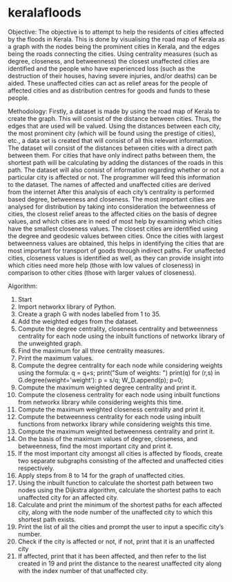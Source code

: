 # keralafloods

Objective:
The objective is to attempt to help the residents of cities affected by the floods in Kerala. 
This is done by visualising the road map of Kerala as a graph with the nodes being the prominent cities in Kerala, 
and the edges being the roads connecting the cities. Using centrality measures (such as degree, closeness, and betweenness) 
the closest unaffected cities are identified and the people who have experienced loss (such as the destruction of their houses, 
having severe injuries, and/or deaths) can be aided. These unaffected cities can act as relief areas for the people of 
affected cities and as distribution centres for goods and funds to these people.

Methodology:
Firstly, a dataset is made by using the road map of Kerala to create the graph. This will consist of the distance between cities. 
Thus, the edges that are used will be valued. Using the distances between each city, the most prominent city (which will be found using 
the prestige of cities), etc., a data set is created that will consist of all this relevant information.
The dataset will consist of the distances between cities with a direct path between them. 
For cities that have only indirect paths between them, the shortest path will be calculating by adding the distances of the roads
in this path. The dataset will also consist of information regarding whether or not a particular city is affected or not. 
The programmer will feed this information to the dataset. The names of affected and unaffected cities are derived from the internet
After this analysis of each city’s centrality is performed based degree, betweeness and closeness.
The most important cities are analysed for distribution by taking into consideration the betweenness of cities, 
the closest relief areas to the affected cities on the basis of degree values, and which cities are in need of most help by 
examining which cities have the smallest closeness values. The closest cities are identified using the degree and geodesic values 
between cities. Once the cities with largest betweenness values are obtained, this helps in identifying the cities that are most important 
for transport of goods through indirect paths. For unaffected cities, closeness values is identified as well, as they can provide 
insight into which cities need more help (those with low values of closeness) in comparison to other cities (those with larger values 
of closeness).

Algorithm:
1. Start
2. Import networkx library of Python.
3. Create a graph G with nodes labelled from 1 to 35.
4. Add the weighted edges from the dataset.
5. Compute the degree centrality, closeness centrality and betweenness centrality for each node using the inbuilt functions of networkx 
library of the unweighted graph.
6. Find the maximum for all three centrality measures.
7. Print the maximum values.
8. Compute the degree centrality for each node while considering weights using the formula:
q = q+s;
print("Sum of weights: ")
print(q)
for (r,s) in G.degree(weight='weight'):
p = s/q;
W_D.append(p);
p=0;
9. Compute the maximum weighted degree centrality and print it.
10. Compute the closeness centrality for each node using inbuilt functions from networkx library while considering weights this time.
11. Compute the maximum weighted closeness centrality and print it.
12. Compute the betweenness centrality for each node using inbuilt functions from networkx library while considering weights this time.
13. Compute the maximum weighted betweenness centrality and print it.
14. On the basis of the maximum values of degree, closeness, and betweenness, find the most important city and print it.
15. If the most important city amongst all cities is affected by floods, create two separate subgraphs consisting of the affected and 
unaffected cities respectively.
16. Apply steps from 8 to 14 for the graph of unaffected cities.
17. Using the inbuilt function to calculate the shortest path between two nodes using the Dijkstra algorithm, calculate the shortest 
paths to each unaffected city for an affected city.
18. Calculate and print the minimum of the shortest paths for each affected city, along with the node number of the unaffected city 
to which this shortest path exists.
19. Print the list of all the cities and prompt the user to input a specific city’s number.
20. Check if the city is affected or not, if not, print that it is an unaffected city
21. If affected, print that it has been affected, and then refer to the list created in 19 and print the distance to the nearest 
unaffected city along with the index number of that unaffected city.
